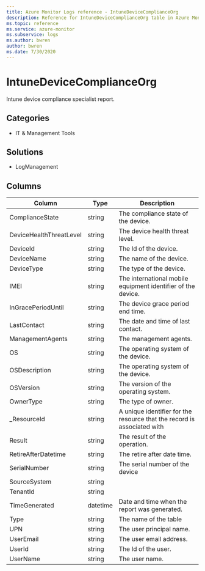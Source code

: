 ```yaml
---
title: Azure Monitor Logs reference - IntuneDeviceComplianceOrg
description: Reference for IntuneDeviceComplianceOrg table in Azure Monitor Logs.
ms.topic: reference
ms.service: azure-monitor
ms.subservice: logs
ms.author: bwren
author: bwren
ms.date: 7/30/2020
---
```


# IntuneDeviceComplianceOrg

 Intune device compliance specialist report.

## Categories

- IT & Management Tools
## Solutions

- LogManagement




## Columns

|Column|Type|Description|
|---|---|---|
|ComplianceState|string|The compliance state of the device.|
|DeviceHealthThreatLevel|string|The device health threat level.|
|DeviceId|string|The Id of the device.|
|DeviceName|string|The name of the device.|
|DeviceType|string|The type of the device.|
|IMEI|string|The international mobile equipment identifier of the device.|
|InGracePeriodUntil|string|The device grace period end time.|
|LastContact|string|The date and time of last contact.|
|ManagementAgents|string|The management agents.|
|OS|string|The operating system of the device.|
|OSDescription|string|The operating system of the device.|
|OSVersion|string|The version of the operating system.|
|OwnerType|string|The type of owner.|
|_ResourceId|string|A unique identifier for the resource that the record is associated with|
|Result|string|The result of the operation.|
|RetireAfterDatetime|string|The retire after date time.|
|SerialNumber|string|The serial number of the device|
|SourceSystem|string||
|TenantId|string||
|TimeGenerated|datetime|Date and time when the report was generated.|
|Type|string|The name of the table|
|UPN|string|The user principal name.|
|UserEmail|string|The user email address.|
|UserId|string|The Id of the user.|
|UserName|string|The user name.|
